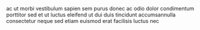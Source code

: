 ac ut morbi vestibulum sapien sem purus donec ac odio dolor condimentum
porttitor sed et ut luctus eleifend ut dui duis tincidunt accumsannulla
consectetur neque sed etiam euismod erat facilisis luctus nec
